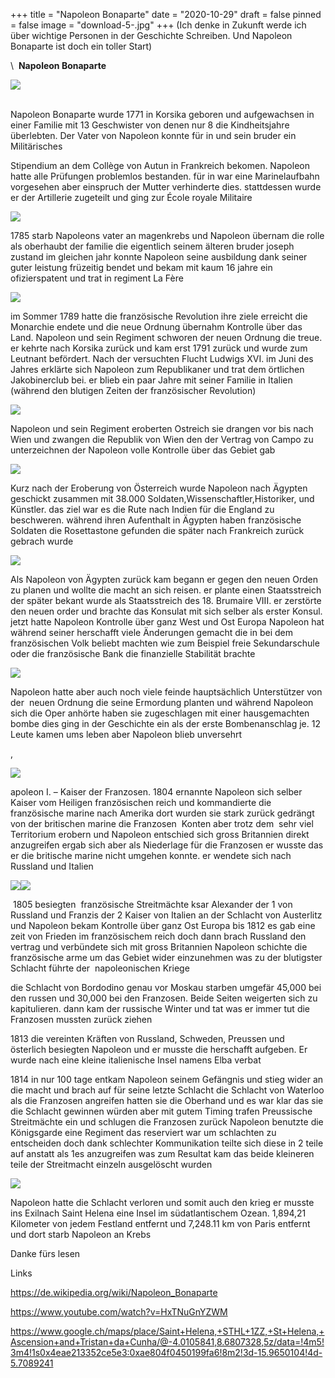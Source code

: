 +++
title = "Napoleon Bonaparte"
date = "2020-10-29"
draft = false
pinned = false
image = "download-5-.jpg"
+++
(Ich denke in Zukunft werde ich über wichtige Personen in der Geschichte Schreiben. Und Napoleon Bonaparte ist doch ein toller Start)

\     **Napoleon Bonaparte** 

[![](https://1.bp.blogspot.com/-kSNkF4s_eiA/X18aoZyYJKI/AAAAAAAAE5w/iYkcxTi0ChYO3auNleozldQ77QGTp7q_QCLcBGAsYHQ/w424-h221/download.jpg)](https://www.blogger.com/blog/post/edit/7703410114569854784/6550224318656332929?hl=en#)

\
Napoleon Bonaparte wurde 1771 in Korsika geboren und aufgewachsen in einer Familie mit 13 Geschwister von denen nur 8 die Kindheitsjahre überlebten. Der Vater von Napoleon konnte für in und sein bruder ein Militärisches 

Stipendium an dem Collège von Autun in Frankreich bekomen. Napoleon hatte alle Prüfungen problemlos bestanden. für in war eine Marinelaufbahn vorgesehen aber einspruch der Mutter verhinderte dies. stattdessen wurde er der Artillerie zugeteilt und ging zur École royale Militaire

[![](https://1.bp.blogspot.com/-8wmqhxOOEog/X4_90sxNqWI/AAAAAAAAFAc/KIb7Y1UX1nMKAuzh5zwWH5yBow752NlMQCLcBGAsYHQ/w400-h235/download.jpg)](https://www.blogger.com/blog/post/edit/7703410114569854784/6550224318656332929?hl=en#)

1785 starb Napoleons vater an magenkrebs und Napoleon übernam die rolle als oberhaubt der familie die eigentlich seinem älteren bruder joseph zustand im gleichen jahr konnte Napoleon seine ausbildung dank seiner guter leistung früzeitig bendet und bekam mit kaum 16 jahre ein ofizierspatent und trat in regiment La Fère

[![](https://1.bp.blogspot.com/-X2YBRT2hLy8/X5AGePhL3wI/AAAAAAAAFAo/eIFS-3zLRowx9ly6zV9fHkN0JbEpbAeiwCLcBGAsYHQ/s320/download%2B%25281%2529.jpg)](https://www.blogger.com/blog/post/edit/7703410114569854784/6550224318656332929?hl=en#)

im Sommer 1789 hatte die französische Revolution ihre ziele erreicht die Monarchie endete und die neue Ordnung übernahm Kontrolle über das Land. Napoleon und sein Regiment schworen der neuen Ordnung die treue. er kehrte nach Korsika zurück und kam erst 1791 zurück und wurde zum Leutnant befördert. Nach der versuchten Flucht Ludwigs XVI. im Juni des Jahres erklärte sich Napoleon zum Republikaner und trat dem örtlichen Jakobinerclub bei. er blieb ein paar Jahre mit seiner Familie in Italien (während den blutigen Zeiten der französischer Revolution)

[![](https://1.bp.blogspot.com/-I7QOpT96OPA/X5AxG7SZUzI/AAAAAAAAFA0/MTsSPzNflmIAKPCk-cfKkMjedaHhx3zCgCLcBGAsYHQ/s320/download.png)](https://www.blogger.com/blog/post/edit/7703410114569854784/6550224318656332929?hl=en#)

Napoleon und sein Regiment eroberten Ostreich sie drangen vor bis nach Wien und zwangen die Republik von Wien den der Vertrag von Campo zu unterzeichnen der Napoleon volle Kontrolle über das Gebiet gab

[![](https://1.bp.blogspot.com/-LXXF4H3e5yg/X5Azf4di9aI/AAAAAAAAFBA/gq-jebVhuRYW1-fu1zx82RzB8yAGne4UgCLcBGAsYHQ/s320/download%2B%25282%2529.jpg)](https://www.blogger.com/blog/post/edit/7703410114569854784/6550224318656332929?hl=en#)

Kurz nach der Eroberung von Österreich wurde Napoleon nach Ägypten geschickt zusammen mit 38.000 Soldaten,Wissenschaftler,Historiker, und Künstler. das ziel war es die Rute nach Indien für die England zu beschweren. während ihren Aufenthalt in Ägypten haben französische Soldaten die Rosettastone gefunden die später nach Frankreich zurück gebrach wurde

[![](https://1.bp.blogspot.com/-9R8UZSEkaUY/X5A24lvZwiI/AAAAAAAAFBM/w5-rxnBb5QYIbEIChfmTSy8wp3_hoDKxgCLcBGAsYHQ/s320/download%2B%25283%2529.jpg)](https://www.blogger.com/blog/post/edit/7703410114569854784/6550224318656332929?hl=en#)

Als Napoleon von Ägypten zurück kam begann er gegen den neuen Orden zu planen und wollte die macht an sich reisen. er plante einen Staatsstreich der später bekant wurde als Staatsstreich des 18. Brumaire VIII. er zerstörte den neuen order und brachte das Konsulat mit sich selber als erster Konsul. jetzt hatte Napoleon Kontrolle über ganz West und Ost Europa Napoleon hat während seiner herschafft viele Änderungen gemacht die in bei dem französischen Volk beliebt machten wie zum Beispiel freie Sekundarschule oder die französische Bank die finanzielle Stabilität brachte

[![](https://1.bp.blogspot.com/-C8P7mcumj6A/X5A7il3wbXI/AAAAAAAAFBY/tdfu3auIc6Y55wGg3RjK9O70VmsrL1C7ACLcBGAsYHQ/s320/download%2B%25284%2529.jpg)](https://www.blogger.com/blog/post/edit/7703410114569854784/6550224318656332929?hl=en#)

Napoleon hatte aber auch noch viele feinde hauptsächlich Unterstützer von der  neuen Ordnung die seine Ermordung planten und während Napoleon sich die Oper anhörte haben sie zugeschlagen mit einer hausgemachten bombe dies ging in der Geschichte ein als der erste Bombenanschlag je. 12 Leute kamen ums leben aber Napoleon blieb unversehrt    

,

[![](https://1.bp.blogspot.com/-sdVG9zKmRQ0/X5Ero-Ez8hI/AAAAAAAAFBk/hQzVzmtlauErBir2C2PGiX51cy06ylI6ACLcBGAsYHQ/w279-h400/download%2B%25285%2529.jpg)](https://www.blogger.com/blog/post/edit/7703410114569854784/6550224318656332929?hl=en#)

apoleon I. – Kaiser der Franzosen. 1804 ernannte Napoleon sich selber Kaiser vom Heiligen französischen reich und kommandierte die französische marine nach Amerika dort wurden sie stark zurück gedrängt von der britischen marine die Franzosen  Konten aber trotz dem  sehr viel Territorium erobern und Napoleon entschied sich gross Britannien direkt anzugreifen ergab sich aber als Niederlage für die Franzosen er wusste das er die britische marine nicht umgehen konnte. er wendete sich nach Russland und Italien

[](https://www.blogger.com/blog/post/edit/7703410114569854784/6550224318656332929?hl=en#)

[](https://www.blogger.com/blog/post/edit/7703410114569854784/6550224318656332929?hl=en#)

![](https://1.bp.blogspot.com/-n22F_NurKt0/X5E2Af4eE0I/AAAAAAAAFB0/N590mqWgMt0MC6GeDRi8dzxJWv0VEipRwCLcBGAsYHQ/s320/download%2B%25286%2529.jpg)![](https://1.bp.blogspot.com/-CL8uyeYXOMo/X5E2AdU1DwI/AAAAAAAAFBw/GymJMuqGg8odHdKXnRB_MTxwLaKdmhA-ACLcBGAsYHQ/w242-h297/download%2B%25287%2529.jpg)

 1805 besiegten  französische Streitmächte ksar Alexander der 1 von Russland und Franzis der 2 Kaiser von Italien an der Schlacht von Austerlitz und Napoleon bekam Kontrolle über ganz Ost Europa bis 1812 es gab eine zeit von Frieden im französischem reich doch dann brach Russland den vertrag und verbündete sich mit gross Britannien Napoleon schichte die französische arme um das Gebiet wider einzunehmen was zu der blutigster Schlacht führte der  napoleonischen Kriege

die Schlacht von Bordodino genau vor Moskau starben umgefär 45,000 bei den russen und 30,000 bei den Franzosen. Beide Seiten weigerten sich zu kapitulieren. dann kam der russische Winter und tat was er immer tut die Franzosen mussten zurück ziehen 

1813 die vereinten Kräften von Russland, Schweden, Preussen und österlich besiegten Napoleon und er musste die herschafft aufgeben. Er wurde nach eine kleine italienische Insel namens Elba verbat 

1814 in nur 100 tage entkam Napoleon seinem Gefängnis und stieg wider an die macht und brach auf für seine letzte Schlacht die Schlacht von Waterloo als die Franzosen angreifen hatten sie die Oberhand und es war klar das sie die Schlacht gewinnen würden aber mit gutem Timing trafen Preussische Streitmächte ein und schlugen die Franzosen zurück Napoleon benutzte die Königsgarde eine Regiment das reserviert war um schlachten zu entscheiden doch dank schlechter Kommunikation teilte sich diese in 2 teile auf anstatt als 1es anzugreifen was zum Resultat kam das beide kleineren teile der Streitmacht einzeln ausgelöscht wurden

[![](https://1.bp.blogspot.com/-yW85RzsBU78/X5FK2rE802I/AAAAAAAAFCE/H41dNbBvnlclL3lo1zAVnroDPPnIQ_QUgCLcBGAsYHQ/s320/download%2B%25288%2529.jpg)](https://www.blogger.com/blog/post/edit/7703410114569854784/6550224318656332929?hl=en#)

Napoleon hatte die Schlacht verloren und somit auch den krieg er musste ins Exilnach Saint Helena eine Insel im südatlantischem Ozean. 1,894,21 Kilometer von jedem Festland entfernt und 7,248.11 km von Paris entfernt und dort starb Napoleon an Krebs 

Danke fürs lesen 

Links

https://de.wikipedia.org/wiki/Napoleon_Bonaparte

https://www.youtube.com/watch?v=HxTNuGnYZWM

https://www.google.ch/maps/place/Saint+Helena,+STHL+1ZZ,+St+Helena,+Ascension+and+Tristan+da+Cunha/@-4.0105841,8.6807328,5z/data=!4m5!3m4!1s0x4eae213352ce5e3:0xae804f0450199fa6!8m2!3d-15.9650104!4d-5.7089241

<!--EndFragment-->
